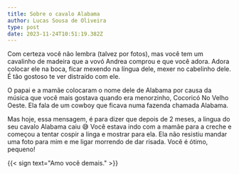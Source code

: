 ```yaml
---
title: Sobre o cavalo Alabama
author: Lucas Sousa de Oliveira
type: post
date: 2023-11-24T10:51:19.382Z
---
```


Com certeza você não lembra (talvez por fotos), mas você tem um cavalinho de madeira que a vovó Andrea comprou e que você adora. Adora colocar ele na boca, ficar mexendo na língua dele, mexer no cabelinho dele. É tão gostoso te ver distraído com ele.

O papai e a mamãe colocaram o nome dele de Alabama por causa da música que você mais gostava quando era menorzinho, Cocoricó No Velho Oeste. Ela fala de um cowboy que ficava numa fazenda chamada Alabama.

Mas hoje, essa mensagem, é para dizer que depois de 2 meses, a lingua do seu cavalo Alabama caiu 😅 Você estava indo com a mamãe para a creche e começou a tentar cospir a linga e mostrar para ela. Ela não resistiu mandar uma foto para mim e me ligar morrendo de dar risada. Você é ótimo, pequeno!

{{< sign text="Amo você demais." >}}
